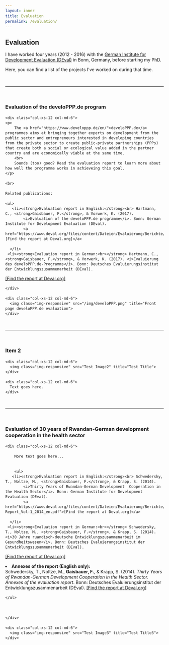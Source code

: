 ```yaml
---
layout: inner
title: Evaluation
permalink: /evaluation/
---
```



## Evaluation

I have worked four years (2012 - 2016) with the [German Institute for Development Evaluation (DEval)](https://www.deval.org/en/) in Bonn, Germany, before starting my PhD.

Here, you can find a list of the projects I've worked on during that time.

<br>
<hr>
<br>

### Evaluation of the develoPPP.de program

<div class="content-wrap">

  <div class="row">

    <div class="col-xs-12 col-md-6">
    <p>
        The <a href="https://www.developpp.de/en/">develoPPP.de</a> programmes aims at bringing together experts on development from the public sector and entrepreneurs interested in developing countries from the private sector to create public-private partnerships (PPPs) that create both a social or ecological value added in the partner country and are economically viable at the same time.
        <br>
        Sounds (too) good? Read the evaluation report to learn more about how well the programme works in achieveing this goal.
    </p>
    
    <br>

    Related publications: 
    
    <ul>
       <li><strong>Evaluation report in English:</strong><br> Hartmann, C., <strong>Gaisbauer, F.</strong>, & Vorwerk, K. (2017). 
            <i>Evaluation of the develoPPP.de programme</i>. Bonn: German Institute for Development Evaluation (DEval). 
            <a href="https://www.deval.org/files/content/Dateien/Evaluierung/Berichte/DEval_develoPPP_Bericht_EN_web_final.pdf">[Find the report at Deval.org]</a>

      </li>
     <li><strong>Evaluation report in German:<br></strong> Hartmann, C., <strong>Gaisbauer, F.</strong>, & Vorwerk, K. (2017). <i>Evaluierung des develoPPP.de-Programms</i>. Bonn: Deutsches Evaluierungsinstitut der Entwicklungszusammenarbeit (DEval).  
<a href="https://www.deval.org/files/content/Dateien/Evaluierung/Berichte/DEval_develoPPP_Bericht_DE_barrierefrei.pdf">[Find the report at Deval.org]</a>
</li>
    </ul>


    
    
    </div>

    <div class="col-xs-12 col-md-6">
      <img class="img-responsive" src="/img/develoPPP.png" title="Front page develoPPP.de evaluation">
    </div>

  </div>

</div>


<br>
<hr>
<br>


### Item 2

<div class="content-wrap">

  <div class="row">

    <div class="col-xs-12 col-md-6">
      <img class="img-responsive" src="Test Image2" title="Test Title">
    </div>

    <div class="col-xs-12 col-md-6">
      Text goes here.
    </div>

  </div>

</div>

<br>
<hr>
<br>

### Evaluation of 30 years of Rwandan-German development cooperation in the health sector


<div class="content-wrap">

  <div class="row">

    <div class="col-xs-12 col-md-6">
        
        More text goes here...
        
        
        <ul>
       <li><strong>Evaluation report in English:</strong><br> Schwedersky, T., Noltze, M., <strong>Gaisbauer, F.</strong>, & Krapp, S. (2014). 
            <i>Thirty Years of Rwandan-German Development  Cooperation in the Health Sector</i>. Bonn: German Institute for Development Evaluation (DEval). 
            <a href="https://www.deval.org/files/content/Dateien/Evaluierung/Berichte/Rwanda-Report_Vol-1_2014_en.pdf">[Find the report at Deval.org]</a>

      </li>
     <li><strong>Evaluation report in German:<br></strong> Schwedersky, T., Noltze, M., <strong>Gaisbauer, F.</strong>, & Krapp, S. (2014). <i>30 Jahre ruandisch-deutsche Entwicklungszusammenarbeit im Gesundheitswesen</i>. Bonn: Deutsches Evaluierungsinstitut der Entwicklungszusammenarbeit (DEval).  
<a href="https://www.deval.org/files/content/Dateien/Evaluierung/Berichte/Ruanda_Evaluierungsbericht_2014_de.pdf">[Find the report at Deval.org]</a>
</li>
     <li><strong>Annexes of the report (English only):<br></strong> Schwedersky, T., Noltze, M., <strong>Gaisbauer, F.</strong>, & Krapp, S. (2014). <i>Thirty Years of Rwandan-German Development  Cooperation in the Health Sector. Annexes of the evaluation report</i>. Bonn: Deutsches Evaluierungsinstitut der Entwicklungszusammenarbeit (DEval).  
<a href="https://www.deval.org/files/content/Dateien/Evaluierung/Berichte/Ruanda_Evaluierungsbericht_2014_de.pdf">[Find the report at Deval.org]</a>
</li>


    </ul>
        
        
        
    </div>

    <div class="col-xs-12 col-md-6">
      <img class="img-responsive" src="Test Image3" title="Test Title3">
    </div>

  </div>

</div>




